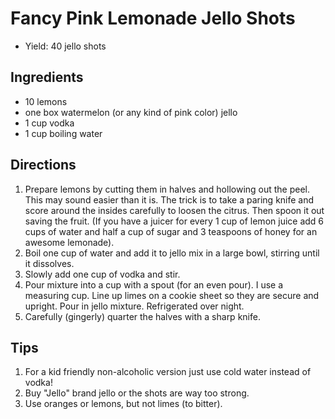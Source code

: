 [1]: http://www.thatssomichelle.com/2011/05/fancy-pink-lemonade-jello-shots.html
[2]: http://www.thatssomichelle.com/2011/02/fancy-watermelon-jello-shooters.html

Fancy Pink Lemonade Jello Shots
==========
+ Yield: 40 jello shots

Ingredients
---------
+ 10 lemons
+ one box watermelon (or any kind of pink color) jello
+ 1 cup vodka
+ 1 cup boiling water

Directions
---------
1. Prepare lemons by cutting them in halves and hollowing out the peel. This may sound easier than it is. The trick is to take a paring knife and score around the insides carefully to loosen the citrus. Then spoon it out saving the fruit. (If you have a juicer for every 1 cup of lemon juice add 6 cups of water and half a cup of sugar and 3 teaspoons of honey for an awesome lemonade).
2. Boil one cup of water and add it to jello mix in a large bowl, stirring until it dissolves.
3. Slowly add one cup of vodka and stir.
4. Pour mixture into a cup with a spout (for an even pour). I use a measuring cup. Line up limes on a cookie sheet so they are secure and upright. Pour in jello mixture. Refrigerated over night.
5. Carefully (gingerly) quarter the halves with a sharp knife.

Tips
----------
1. For a kid friendly non-alcoholic version just use cold water instead of vodka!
2. Buy "Jello" brand jello or the shots are way too strong.
3. Use oranges or lemons, but not limes (to bitter).

